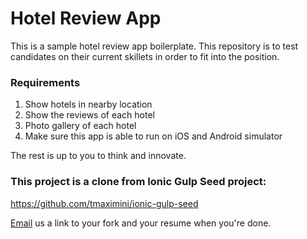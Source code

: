 # Hotel Review App
This is a sample hotel review app boilerplate. This repository is to test candidates on their current skillets in order to fit into the position.

### Requirements
1. Show hotels in nearby location
2. Show the reviews of each hotel
3. Photo gallery of each hotel
4. Make sure this app is able to run on iOS and Android simulator

The rest is up to you to think and innovate.

### This project is a clone from Ionic Gulp Seed project:
https://github.com/tmaximini/ionic-gulp-seed


[Email](mailto://careers.singapore@mirumagency.com) us a link to your fork and your resume when you're done.
